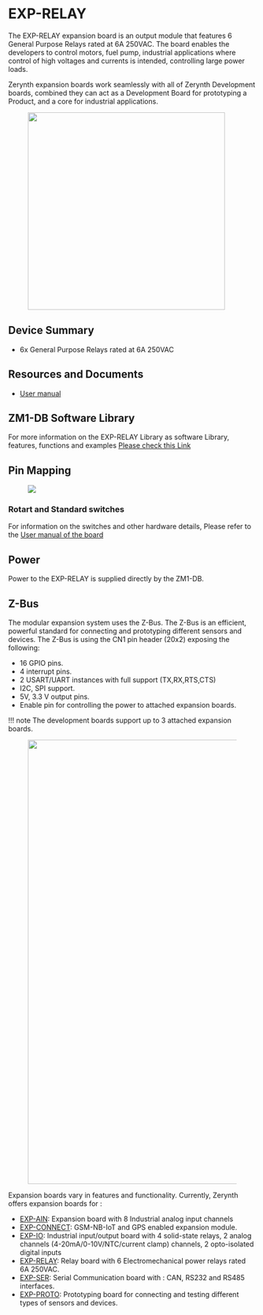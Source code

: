 # **EXP-RELAY**

The EXP-RELAY expansion board is an output module that features 6 General Purpose Relays rated at 6A 250VAC. The board enables the developers to control motors, fuel pump, industrial applications where control of high voltages and currents is intended, controlling large power loads.

Zerynth expansion boards work seamlessly with all of Zerynth Development boards, combined they can act as a Development Board for prototyping a Product, and a core for industrial applications.

<figure>
  <a data-fancybox="gallery" href="../img/EXP-RELAY-front.png">
  <img src="../img/EXP-RELAY-front.png"width="400"/>
  </a>
</figure>

## **Device Summary**

* 6x General Purpose Relays rated at 6A 250VAC


## **Resources and Documents**

-   [User manual](https://www.zerynth.com/download/20123/)

## **ZM1-DB Software Library**

For more information on the EXP-RELAY Library as software Library, features, functions and examples
[Please check this Link](../../reference/reference/bsp/zm1_db/)

## **Pin Mapping**


<figure>
  <a data-fancybox="gallery" href="../img/EXP-RELAY_pin.jpg">
  <img src="../img/EXP-RELAY_pin.jpg" />
  </a>
</figure>



### **Rotart and Standard switches**

For information on the switches and other hardware details, Please refer to the [User manual of the board](#resources-and-documents)


## **Power**

Power to the EXP-RELAY is supplied directly by the ZM1-DB.

 	
## **Z-Bus**

The modular expansion system uses the Z-Bus. The Z-Bus is an efficient, powerful standard for connecting and prototyping different sensors and devices.
The Z-Bus is using the CN1 pin header (20x2) exposing the following:

* 16 GPIO pins.
* 4 interrupt pins.
* 2 USART/UART instances with full support (TX,RX,RTS,CTS)
* I2C, SPI support.
* 5V, 3.3 V output pins.
* Enable pin for controlling the power to attached expansion boards.

!!! note 
    The development boards support up to 3 attached expansion boards.


<figure>
  <a data-fancybox="gallery" href="../img/Boards.jpg">
  <img src="../img/Boards.jpg"width="900"/>
  </a>
</figure>

Expansion boards vary in features and functionality. Currently, Zerynth offers expansion boards for :

-   [EXP-AIN](EXP-AIN.md): Expansion board with 8 Industrial analog input channels
-   [EXP-CONNECT](EXP-CON.md): GSM-NB-IoT and GPS enabled expansion module.
-   [EXP-IO](EXP-IO.md): Industrial input/output board with 4 solid-state relays, 2 analog channels (4-20mA/0-10V/NTC/current clamp) channels, 2 opto-isolated digital inputs
-   [EXP-RELAY](EXP-RELAY.md): Relay board with 6 Electromechanical power relays rated 6A 250VAC.
-   [EXP-SER](EXP-SER.md): Serial Communication board with : CAN, RS232 and RS485  interfaces.
-   [EXP-PROTO](EXP-PROTO.md): Prototyping board for connecting and testing different types of sensors and devices.
